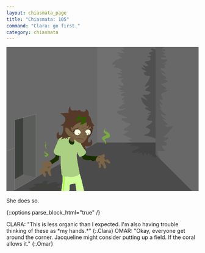 ```yaml
---
layout: chiasmata_page
title: "Chiasmata: 105"
command: "Clara: go first."
category: chiasmata
---
```


![105](/chiasmata/images/narrative/104.png)

She does so.

{::options parse_block_html="true" /}
<div class="dialogue">
CLARA: "This is less organic than I expected. I'm also having trouble thinking of these as *my hands.*" 
{:.Clara}
OMAR: "Okay, everyone get around the corner. Jacqueline might consider putting up a field. If the coral allows it." 
{:.Omar}
</div>
